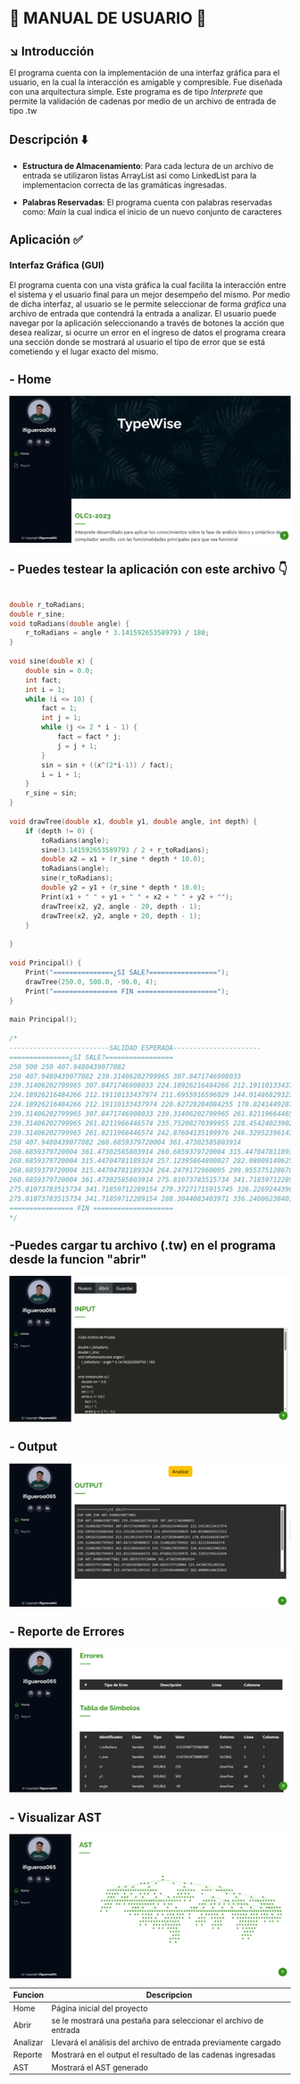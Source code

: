 # :diamond_shape_with_a_dot_inside: MANUAL DE USUARIO  :diamond_shape_with_a_dot_inside:



<div id='introduccion'/>

##  :arrow_lower_right: Introducción 
El programa cuenta con la implementación de una interfaz gráfica para el usuario, en la cual la interacción es amigable y compresible. Fue diseñada con una arquitectura simple. Este programa es de tipo _Interprete_ que permite la validación de cadenas por medio de un archivo de entrada de tipo .tw

<div id='descrip'/>

## Descripción :arrow_down:

  - **Estructura de Almacenamiento**: 
Para cada lectura de un archivo de entrada se utilizaron listas ArrayList así como LinkedList para la implementacion correcta de las gramáticas ingresadas.

  - **Palabras Reservadas**:
El programa cuenta con palabras reservadas como: _Main_ la cual indica el inicio de un nuevo conjunto de caracteres
  
 

<div id='apli'/>

## Aplicación :white_check_mark:
### Interfaz Gráfica (GUI)
El programa cuenta con una vista gráfica la cual facilita la interacción entre el sistema y el usuario final para un mejor desempeño del mismo. Por medio de dicha interfaz, al usuario se le permite seleccionar de forma _gráfica_ una archivo de entrada que contendrá la entrada a analizar. El usuario puede navegar por la aplicación seleccionando a través de botones la acción que desea realizar, si ocurre un error en el ingreso de datos el programa creara una sección donde se mostrará al usuario el tipo de error que se está cometiendo y el lugar exacto del mismo. 

## - Home 


![](https://github.com/ifigueroa065/_OLC1_Proyecto2_201904013/blob/main/Documentation/assets/img1.png)

## - Puedes testear la aplicación con este archivo :point_down:
```C

double r_toRadians;
double r_sine;
void toRadians(double angle) {
    r_toRadians = angle * 3.141592653589793 / 180;
}

void sine(double x) {
    double sin = 0.0;
    int fact;
    int i = 1;
    while (i <= 10) {
        fact = 1;
        int j = 1;
        while (j <= 2 * i - 1) {
            fact = fact * j;
            j = j + 1;
        }
        sin = sin + ((x^(2*i-1)) / fact);
        i = i + 1;
    }
    r_sine = sin;
}

void drawTree(double x1, double y1, double angle, int depth) {
    if (depth != 0) {
        toRadians(angle);
        sine(3.141592653589793 / 2 + r_toRadians);
        double x2 = x1 + (r_sine * depth * 10.0);
        toRadians(angle);
        sine(r_toRadians);
        double y2 = y1 + (r_sine * depth * 10.0);
        Print(x1 + " " + y1 + " " + x2 + " " + y2 + "");
        drawTree(x2, y2, angle - 20, depth - 1);
        drawTree(x2, y2, angle + 20, depth - 1);
    }

}

void Principal() {
    Print("===============¿SI SALE?=================");
    drawTree(250.0, 500.0, -90.0, 4);
    Print("================ FIN ====================");
}

main Principal();

/*
-------------------------SALIDAD ESPERADA----------------------
===============¿SI SALE?=================
250 500 250 407.9480439077082
250 407.9480439077082 239.31406202799965 307.8471746908033
239.31406202799965 307.8471746908033 224.18926216484266 212.19110133437974
224.18926216484266 212.19110133437974 211.6955916596029 144.01486829323312
224.18926216484266 212.19110133437974 220.62728284084255 178.82414492874477
239.31406202799965 307.8471746908033 239.31406202799965 261.8211966446574
239.31406202799965 261.8211966446574 235.75208270399955 228.45424023902243
239.31406202799965 261.8211966446574 242.87604135199976 246.32952396143438
250 407.9480439077082 260.6859379720004 361.47302585803914
260.6859379720004 361.47302585803914 260.6859379720004 315.44704781189324
260.6859379720004 315.44704781189324 257.12395864800027 282.08009140625825
260.6859379720004 315.44704781189324 264.2479172960005 299.9553751286702
260.6859379720004 361.47302585803914 275.81073783515734 341.71859712289154
275.81073783515734 341.71859712289154 279.37271715915745 326.2269244396685
275.81073783515734 341.71859712289154 288.3044083403971 336.24006238401114
================ FIN ====================
*/
```


## -Puedes cargar tu archivo (.tw) en el programa desde la funcion "abrir"


![](https://github.com/ifigueroa065/_OLC1_Proyecto2_201904013/blob/main/Documentation/assets/img2.png)



## - Output


![](https://github.com/ifigueroa065/_OLC1_Proyecto2_201904013/blob/main/Documentation/assets/img3.png)

## - Reporte de Errores


![](https://github.com/ifigueroa065/_OLC1_Proyecto2_201904013/blob/main/Documentation/assets/img4.png)

## - Visualizar AST


![](https://github.com/ifigueroa065/_OLC1_Proyecto2_201904013/blob/main/Documentation/assets/img5.png)

   | **Funcion** | **Descripcion** |
   | ---------- | ----------------- |
   | Home   | Página inicial del proyecto|
   | Abrir   |se le mostrará una pestaña para seleccionar el archivo de entrada|
   | Analizar | Llevará el análisis del archivo de entrada previamente cargado |
   | Reporte | Mostrará en el output el resultado de las cadenas ingresadas |
  | AST | Mostrará el AST generado  |
   
  
     
